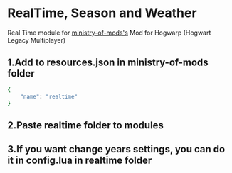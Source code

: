 # RealTime, Season and Weather
Real Time module for [ministry-of-mods's](https://github.com/meta-hub/ministry-of-mods) Mod for Hogwarp (Hogwart Legacy Multiplayer)

## 1.Add to resources.json in ministry-of-mods folder
```bash
{
    "name": "realtime"
}
```
## 2.Paste realtime folder to modules
## 3.If you want change years settings, you can do it in config.lua in realtime folder
